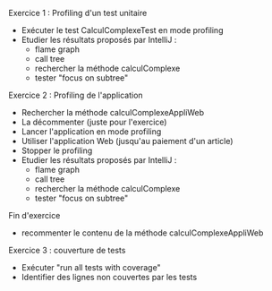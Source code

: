 
Exercice 1 : Profiling d'un test unitaire

- Exécuter le test CalculComplexeTest en mode profiling
- Etudier les résultats proposés par IntelliJ :
  - flame graph
  - call tree
  - rechercher la méthode calculComplexe
  - tester "focus on subtree"


Exercice 2 : Profiling de l'application

- Rechercher la méthode calculComplexeAppliWeb
- La décommenter (juste pour l'exercice)
- Lancer l'application en mode profiling
- Utiliser l'application Web (jusqu'au paiement d'un article)
- Stopper le profiling
- Etudier les résultats proposés par IntelliJ :
    - flame graph
    - call tree
    - rechercher la méthode calculComplexe
    - tester "focus on subtree"

Fin d'exercice

- recommenter le contenu de la méthode calculComplexeAppliWeb


Exercice 3 : couverture de tests

- Exécuter "run all tests with coverage"
- Identifier des lignes non couvertes par les tests

